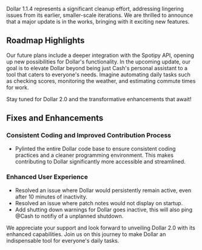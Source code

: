 Dollar 1.1.4 represents a significant cleanup effort, addressing lingering issues from its earlier, smaller-scale iterations. We are thrilled to announce that a major update is in the works, bringing with it exciting new features.

## Roadmap Highlights

Our future plans include a deeper integration with the Spotipy API, opening up new possibilities for Dollar's functionality. In the upcoming update, our goal is to elevate Dollar beyond being just Cash's personal assistant to a tool that caters to everyone's needs. Imagine automating daily tasks such as checking scores, monitoring the weather, and estimating commute times for work.

Stay tuned for Dollar 2.0 and the transformative enhancements that await!

## Fixes and Enhancements

### Consistent Coding and Improved Contribution Process

- Pylinted the entire Dollar code base to ensure consistent coding practices and a cleaner programming environment. This makes contributing to Dollar significantly more accessible and streamlined.

### Enhanced User Experience

- Resolved an issue where Dollar would persistently remain active, even after 10 minutes of inactivity.
- Resolved an issue where patch notes would not display on startup.
- Add shutting down warnings for Dollar goes inactive, this will also ping @Cash to notifiy of a unplanned shutdown.

We appreciate your support and look forward to unveiling Dollar 2.0 with its enhanced capabilities. Join us on this journey to make Dollar an indispensable tool for everyone's daily tasks.
